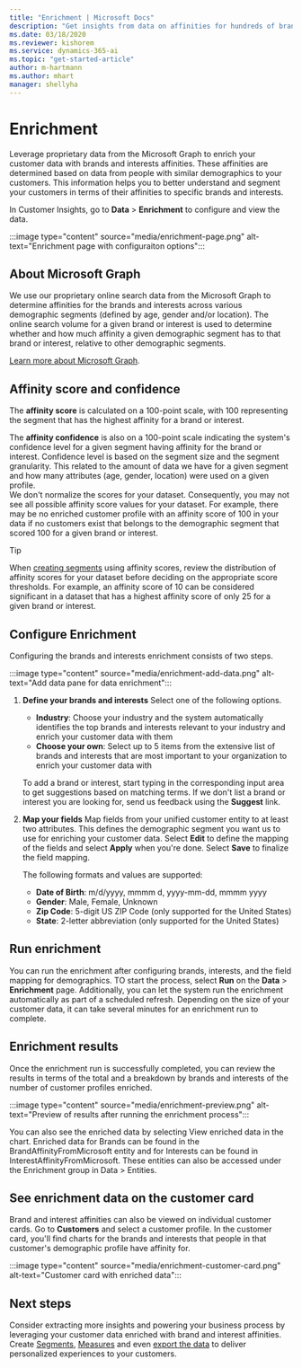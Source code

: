 ```yaml
---
title: "Enrichment | Microsoft Docs"
description: "Get insights from data on affinities for hundreds of brands and dozens of interest-categories in Dynamics 365 Customer Insights."
ms.date: 03/18/2020
ms.reviewer: kishorem
ms.service: dynamics-365-ai
ms.topic: "get-started-article"
author: m-hartmann
ms.author: mhart
manager: shellyha
---
```


# Enrichment

Leverage proprietary data from the Microsoft Graph to enrich your customer data with brands and interests affinities. These affinities are determined based on data from people with similar demographics to your customers. This information helps you to better understand and segment your customers in terms of their affinities to specific brands and interests.

In Customer Insights, go to **Data** > **Enrichment** to configure and view the data.

:::image type="content" source="media/enrichment-page.png" alt-text="Enrichment page with configuraiton options":::

## About Microsoft Graph

We use our proprietary online search data from the Microsoft Graph to determine affinities for the brands and interests across various demographic segments (defined by age, gender and/or location). The online search volume for a given brand or interest is used to determine whether and how much affinity a given demographic segment has to that brand or interest, relative to other demographic segments.

[Learn more about Microsoft Graph](https://docs.microsoft.com/graph/overview).

## Affinity score and confidence

The **affinity score** is calculated on a 100-point scale, with 100 representing the segment that has the highest affinity for a brand or interest.

The **affinity confidence** is also on a 100-point scale indicating the system's confidence level for a given segment having affinity for the brand or interest. Confidence level is based on the segment size and the segment granularity. This related to the amount of data we have for a given segment and how many attributes (age, gender, location) were used on a given profile.   
We don't normalize the scores for your dataset. Consequently, you may not see all possible affinity score values for your dataset. For example, there may be no enriched customer profile with an affinity score of 100 in your data if no customers exist that belongs to the demographic segment that scored 100 for a given brand or interest.

> [!TIP]
> When [creating segments](pm-segments.md) using affinity scores, review the distribution of affinity scores for your dataset before deciding on the appropriate score thresholds. For example, an affinity score of 10 can be considered significant in a dataset that has a highest affinity score of only 25 for a given brand or interest.

## Configure Enrichment

Configuring the brands and interests enrichment consists of two steps.

:::image type="content" source="media/enrichment-add-data.png" alt-text="Add data pane for data enrichment":::

1. **Define your brands and interests**
   Select one of the following options.
   - **Industry**: Choose your industry and the system automatically identifies the top brands and interests relevant to your industry and enrich your customer data with them
   - **Choose your own**: Select up to 5 items from the extensive list of brands and interests that are most important to your organization to enrich your customer data with

   To add a brand or interest, start typing in the corresponding input area to get suggestions based on matching terms. If we don't list a brand or interest you are looking for, send us feedback using the **Suggest** link.

2. **Map your fields**
   Map fields from your unified customer entity to at least two attributes. This defines the demographic segment you want us to use for enriching your customer data. Select **Edit** to define the mapping of the fields and select **Apply** when you're done. Select **Save** to finalize the field mapping.

   The following formats and values are supported:
   - **Date of Birth**: m/d/yyyy, mmmm d, yyyy-mm-dd, mmmm yyyy
   - **Gender**: Male, Female, Unknown
   - **Zip Code**: 5-digit US ZIP Code (only supported for the United States)
   - **State**: 2-letter abbreviation (only supported for the United States)

## Run enrichment

You can run the enrichment after configuring brands, interests, and the field mapping for demographics. TO start the process, select **Run** on the **Data** > **Enrichment** page. Additionally, you can let the system run the enrichment automatically as part of a scheduled refresh.
Depending on the size of your customer data, it can take several minutes for an enrichment run to complete.

## Enrichment results

Once the enrichment run is successfully completed, you can review the results in terms of the total and a breakdown by brands and interests of the number of customer profiles enriched.

:::image type="content" source="media/enrichment-preview.png" alt-text="Preview of results after running the enrichment process":::

You can also see the enriched data by selecting View enriched data in the chart. Enriched data for Brands can be found in the BrandAffinityFromMicrosoft entity and for Interests can be found in InterestAffinityFromMicrosoft. These entities can also be accessed under the Enrichment group in Data > Entities.

## See enrichment data on the customer card

Brand and interest affinities can also be viewed on individual customer cards. Go to **Customers** and select a customer profile. In the customer card, you'll find charts for the brands and interests that people in that customer's demographic profile have affinity for.

:::image type="content" source="media/enrichment-customer-card.png" alt-text="Customer card with enriched data":::

## Next steps

Consider extracting more insights and powering your business process by leveraging your customer data enriched with brand and interest affinities. Create [Segments](pm-segments.md), [Measures](pm-measures.md) and even [export the data](export-destinations.md) to deliver personalized experiences to your customers.
